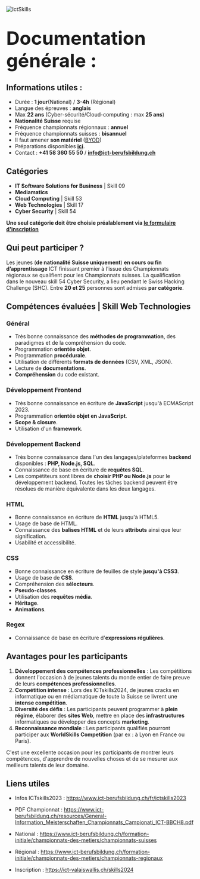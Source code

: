 ![IctSkills](https://www.ict-berufsbildung.ch/temp/compressed_resize_512x270_Logo_ICTskills2018_RGB.webp)

# <span style="font-size:50px; font-weight:bold">Documentation générale : </span>

## Informations utiles :
- Durée : **1 jour**(National) / **3-4h** (Régional)
- Langue des épreuves : **anglais**
- Max **22 ans** (Cyber-sécurité/Cloud-computing : max **25 ans**)
- **Nationalité Suisse** requise
- Fréquence championnats régionnaux : **annuel**
- Fréquence championnats suisses : **bisannuel**
- Il faut amener **son matériel** ([BYOD](https://www.ict-berufsbildung.ch/resources/General-Information_Meisterschaften_Championnats_Campionati_ICT-BBCH8.pdf#page=3))
- Préparations disponibles **[ici](https://www.ict-berufsbildung.ch/formation-initiale/championnats-des-metiers/championnats-suisses#title%20Accordion__title%20title--pink%20title--center:~:text=ict%2Dberufsbildung.ch-,Pr%C3%A9paration,-.)**.
- Contact : **+41 58 360 55 50** / **info@ict-berufsbildung.ch**    

## Catégories
- **IT Software Solutions for Business** | Skill 09
- **Mediamatics**
- **Cloud Computing** | Skill 53
- **Web Technologies** | Skill 17
- **Cyber Security** | Skill 54

**Une seul catégorie doit être choisie préalablement via <u>[le formulaire d'inscription](https://ict-valaiswallis.ch/skills2024)</u>**

## Qui peut participer ? 
Les jeunes (**de nationalité Suisse uniquement**) **en cours ou fin d’apprentissage** ICT finissant premier à l’issue des Championnats régionaux se qualifient pour les Championnats suisses. 
La qualification dans le nouveau skill 54 Cyber Security, a lieu pendant le Swiss Hacking Challenge (SHC).
Entre **20 et 25** personnes sont admises **par catégorie**.

## Compétences évaluées | Skill Web Technologies
### Général
- Très bonne connaissance des **méthodes de programmation**, des paradigmes et de la compréhension du code.
- Programmation **orientée objet**.
- Programmation **procédurale**.
- Utilisation de différents **formats de données** (CSV, XML, JSON).
- Lecture de **documentations**.
- **Compréhension** du code existant.
### Développement Frontend
- Très bonne connaissance en écriture de **JavaScript** jusqu'à ECMAScript 2023.
- Programmation **orientée objet en JavaScript**.
- **Scope & closure**.
- Utilisation d'un **framework**.
### Développement Backend
- Très bonne connaissance dans l'un des langages/plateformes **backend** disponibles : **PHP, Node.js, SQL**.
- Connaissance de base en écriture de **requêtes SQL**.
- Les compétiteurs sont libres de **choisir PHP ou Node.js** pour le développement backend. Toutes les tâches backend peuvent être résolues de manière équivalente dans les deux langages.
### HTML
- Bonne connaissance en écriture de **HTML** jusqu'à HTML5.
- Usage de base de HTML.
- Connaissance des **balises HTML** et de leurs **attributs** ainsi que leur signification.
- Usabilité et accessibilité.
### CSS
- Bonne connaissance en écriture de feuilles de style **jusqu'à CSS3**.
- Usage de base de **CSS**.
- Compréhension des **sélecteurs**.
- **Pseudo-classes**.
- Utilisation des **requêtes média**.
- **Héritage**.
- **Animations**.
### Regex
- Connaissance de base en écriture d'**expressions régulières**.


## Avantages pour les participants

1. **Développement des compétences professionnelles** : Les compétitions donnent l'occasion à de jeunes talents du monde entier de faire preuve de leurs **compétences professionnelles**.
2. **Compétition intense** : Lors des ICTskills2024, de jeunes cracks en informatique ou en médiamatique de toute la Suisse se livrent une **intense compétition**.
3. **Diversité des défis** : Les participants peuvent programmer à **plein régime**, élaborer des **sites Web**, mettre en place des **infrastructures** informatiques ou développer des concepts **marketing**.
4. **Reconnaissance mondiale** : Les participants qualifiés pourront participer aux **WorldSkills Competition** (par ex : à Lyon en France ou Paris).

C'est une excellente occasion pour les participants de montrer leurs compétences, d'apprendre de nouvelles choses et de se mesurer aux meilleurs talents de leur domaine.

## Liens utiles 
- Infos ICTskills2023 : https://www.ict-berufsbildung.ch/fr/ictskills2023
- PDF Championnat : https://www.ict-berufsbildung.ch/resources/General-Information_Meisterschaften_Championnats_Campionati_ICT-BBCH8.pdf
- National : https://www.ict-berufsbildung.ch/formation-initiale/championnats-des-metiers/championnats-suisses
- Régional : https://www.ict-berufsbildung.ch/formation-initiale/championnats-des-metiers/championnats-regionaux

- Inscription : https://ict-valaiswallis.ch/skills2024
